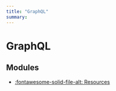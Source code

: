 ```yaml
---
title: "GraphQL"
summary: 
---
```


GraphQL
===

Modules
---

- [:fontawesome-solid-file-alt: Resources](01-resources.md)
